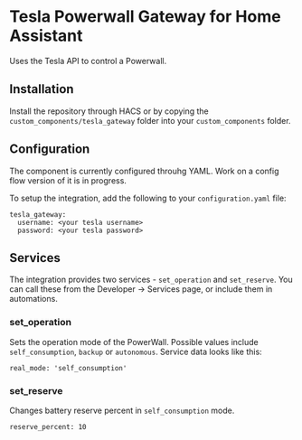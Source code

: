 # Tesla Powerwall Gateway for Home Assistant

Uses the Tesla API to control a Powerwall.

## Installation

Install the repository through HACS or by copying the `custom_components/tesla_gateway` folder into your `custom_components` folder.

## Configuration

The component is currently configured throuhg YAML. Work on a config flow version of it is in progress.

To setup the integration, add the following to your `configuration.yaml` file:

```
tesla_gateway:
  username: <your tesla username>
  password: <your tesla password>
```

## Services

The integration provides two services - `set_operation` and `set_reserve`.
You can call these from the Developer -> Services page, or include them in automations.

### set_operation

Sets the operation mode of the PowerWall. Possible values include `self_consumption`, `backup` or `autonomous`.
Service data looks like this:

```
real_mode: 'self_consumption'
```

### set_reserve

Changes battery reserve percent in `self_consumption` mode.

```
reserve_percent: 10
```
